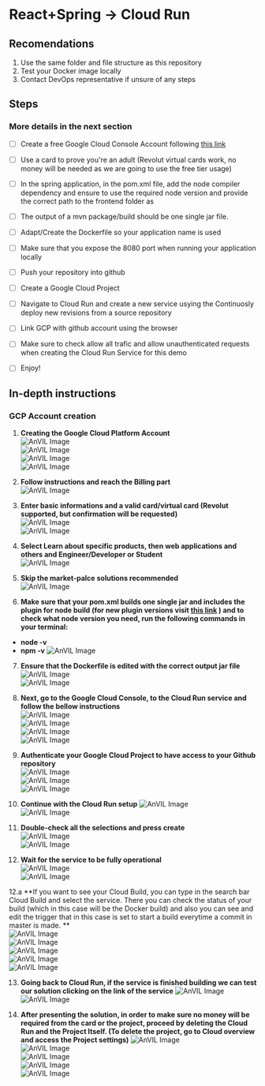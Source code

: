# React+Spring -> Cloud Run

## Recomendations

1. Use the same folder and file structure as this repository
2. Test your Docker image locally
3. Contact DevOps representative if unsure of any steps

## Steps
### More details in the next section
- [ ] Create a free Google Cloud Console Account following [this link](https://cloud.google.com/gcp?utm_source=google&utm_medium=cpc&utm_campaign=emea-ro-all-ro-bkws-all-all-trial-e-gcp-1011340&utm_content=text-ad-none-any-DEV_c-CRE_597590983635-ADGP_Hybrid+%7C+BKWS+-+EXA+%7C+Txt+~+GCP+~+General_Pure-KWID_43700071033692939-kwd-303045185251-userloc_1011828&utm_term=KW_google%20cloud%20platform%20console-NET_g-PLAC_&gclid=EAIaIQobChMIp-PayPik-QIVmo9oCR2vwQ8wEAAYASAAEgJEifD_BwE&gclsrc=aw.ds)
- [ ] Use a card to prove you're an adult (Revolut virtual cards work, no money will be needed as we are going to use the free tier usage)
- [ ] In the spring application, in the pom.xml file, add the node compiler dependency and ensure to use the required node version and provide the correct path to the frontend folder as 
- [ ] The output of a mvn package/build should be one single jar file.
- [ ] Adapt/Create the Dockerfile so your application name is used
- [ ] Make sure that you expose the 8080 port when running your application locally
- [ ] Push your repository into github
- [ ] Create a Google Cloud Project
- [ ] Navigate to Cloud Run and create a new service usying the Continuosly deploy new revisions from a source repository
- [ ] Link GCP with github account using the browser
- [ ] Make sure to check allow all trafic and allow unauthenticated requests when creating the Cloud Run Service for this demo
- [ ] Enjoy!


## In-depth instructions

### GCP Account creation

1. **Creating the Google Cloud Platform Account** \
![AnVIL Image](/_images/Step1.PNG "Step1") \
![AnVIL Image](/_images/Step2.PNG "Step2") \
![AnVIL Image](/_images/Step3.PNG "Step3") \
![AnVIL Image](/_images/Step4.PNG "Step4") 
 
2. **Follow instructions and reach the Billing part** \
![AnVIL Image](/_images/Step5.PNG "Step5") 


3. **Enter basic informations and a valid card/virtual card (Revolut supported, but confirmation will be requested)** \
![AnVIL Image](/_images/Step6.PNG "Step6") \
![AnVIL Image](/_images/Step7.PNG "Step7") 

4. **Select Learn about specific products, then web applications and others and Engineer/Developer or Student** \
![AnVIL Image](/_images/Step8.PNG "Step8") 

5. **Skip the market-palce solutions recommended** \
![AnVIL Image](/_images/Step9.PNG "Step9")

6. **Make sure that your pom.xml builds one single jar and includes the plugin for node build (for new plugin versions visit [this link](https://mvnrepository.com/artifact/com.github.eirslett/frontend-maven-plugin) ) and to check what node version you need, run the following commands in your terminal:**
- **node -v** 
- **npm -v** 
![AnVIL Image](/_images/POMInstr.PNG "Pom NPM Example")

7. **Ensure that the Dockerfile is edited with the correct output jar file** \
![AnVIL Image](/_images/POMJAR.PNG "Pom NPM Example") \
![AnVIL Image](/_images/DockerInstr.PNG "Pom NPM Example")

8. **Next, go to the Google Cloud Console, to the Cloud Run service and follow the bellow instructions** \
![AnVIL Image](/_images/Step10.PNG "Step10") \
![AnVIL Image](/_images/Step11.PNG "Step11") \
![AnVIL Image](/_images/Step12.PNG "Step12") \
![AnVIL Image](/_images/Step13.PNG "Step13")

9. **Authenticate your Google Cloud Project to have access to your Github repository** \
![AnVIL Image](/_images/Step14.PNG "Step14") \
![AnVIL Image](/_images/Step15.PNG "Step15") \
![AnVIL Image](/_images/Step16.PNG "Step16")

10. **Continue with the Cloud Run setup**
![AnVIL Image](/_images/Step17.PNG "Step17") \
![AnVIL Image](/_images/Step18.PNG "Step18") 

11. **Double-check all the selections and press create** \
![AnVIL Image](/_images/Step19.PNG "Step19") \
![AnVIL Image](/_images/Step20.PNG "Step20") 


12. **Wait for the service to be fully operational** \
![AnVIL Image](/_images/Step21.PNG "Step21") \
![AnVIL Image](/_images/Step23.PNG "Step23") 

12.a **If you want to see your Cloud Build, you can type in the search bar Cloud Build and select the service. There you can check the status of your build (which in this case will be the Docker build) and also you can see and edit the trigger that in this case is set to start a build everytime a commit in master is made. ** \
![AnVIL Image](/_images/Step24.PNG "Step24") \
![AnVIL Image](/_images/Step25.PNG "Step25") \
![AnVIL Image](/_images/Step26.PNG "Step26") \
![AnVIL Image](/_images/Step27.PNG "Step27") \
![AnVIL Image](/_images/Step28.PNG "Step28") 

13. **Going back to Cloud Run, if the service is finished building we can test our solution clicking on the link of the service**
![AnVIL Image](/_images/Step29.PNG "Step29") \
![AnVIL Image](/_images/Step30.PNG "Step30") 

14. **After presenting the solution, in order to make sure no money will be required from the card or the project, proceed by deleting the Cloud Run and the Project Itself. (To delete the project, go to Cloud overview and access the Project settings)**
![AnVIL Image](/_images/Step31.PNG "Step31") \
![AnVIL Image](/_images/Step32.PNG "Step32") \
![AnVIL Image](/_images/Step33.PNG "Step33") \
![AnVIL Image](/_images/Step34.PNG "Step34") \
![AnVIL Image](/_images/Step35.PNG "Step35") 


